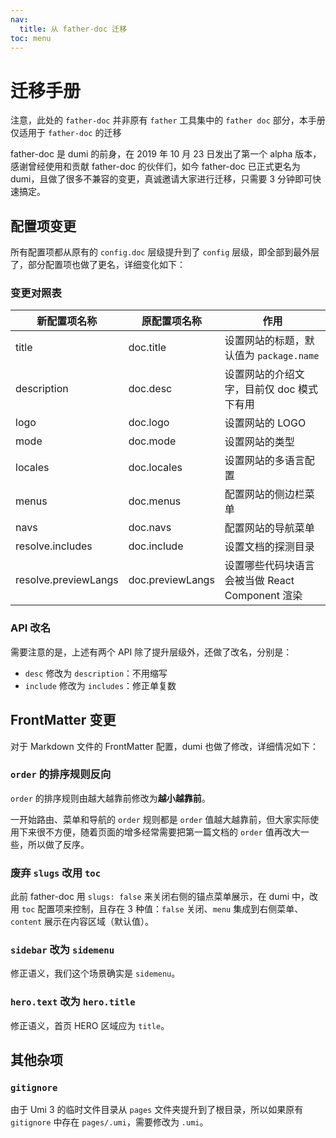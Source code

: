 ```yaml
---
nav:
  title: 从 father-doc 迁移
toc: menu
---
```


# 迁移手册

<Alert>注意，此处的 `father-doc` 并非原有 `father` 工具集中的 `father doc` 部分，本手册仅适用于 `father-doc` 的迁移</Alert>

father-doc 是 dumi 的前身，在 2019 年 10 月 23 日发出了第一个 alpha 版本，感谢曾经使用和贡献 father-doc 的伙伴们，如今 father-doc 已正式更名为 dumi，且做了很多不兼容的变更，真诚邀请大家进行迁移，只需要 3 分钟即可快速搞定。

## 配置项变更

所有配置项都从原有的 `config.doc` 层级提升到了 `config` 层级，即全部到最外层了，部分配置项也做了更名，详细变化如下：

### 变更对照表

| **新配置项名称**     | **原配置项名称** | **作用**                                        |
| -------------------- | ---------------- | ----------------------------------------------- |
| title                | doc.title        | 设置网站的标题，默认值为 `package.name`         |
| description          | doc.desc         | 设置网站的介绍文字，目前仅 doc 模式下有用       |
| logo                 | doc.logo         | 设置网站的 LOGO                                 |
| mode                 | doc.mode         | 设置网站的类型                                  |
| locales              | doc.locales      | 设置网站的多语言配置                            |
| menus                | doc.menus        | 配置网站的侧边栏菜单                            |
| navs                 | doc.navs         | 配置网站的导航菜单                              |
| resolve.includes     | doc.include      | 设置文档的探测目录                              |
| resolve.previewLangs | doc.previewLangs | 设置哪些代码块语言会被当做 React Component 渲染 |

### API 改名

需要注意的是，上述有两个 API 除了提升层级外，还做了改名，分别是：

- `desc` 修改为 `description`：不用缩写
- `include` 修改为 `includes`：修正单复数

## FrontMatter 变更

对于 Markdown 文件的 FrontMatter 配置，dumi 也做了修改，详细情况如下：

### `order` 的排序规则反向

`order` 的排序规则由越大越靠前修改为**越小越靠前**。

一开始路由、菜单和导航的 `order` 规则都是 `order` 值越大越靠前，但大家实际使用下来很不方便，随着页面的增多经常需要把第一篇文档的 `order` 值再改大一些，所以做了反序。

### 废弃 `slugs` 改用 `toc`

此前 father-doc 用 `slugs: false` 来关闭右侧的锚点菜单展示，在 dumi 中，改用 `toc` 配置项来控制，且存在 3 种值：`false` 关闭、`menu` 集成到右侧菜单、`content` 展示在内容区域（默认值）。

### `sidebar` 改为 `sidemenu`

修正语义，我们这个场景确实是 `sidemenu`。

### `hero.text` 改为 `hero.title`

修正语义，首页 HERO 区域应为 `title`。

## 其他杂项

### `gitignore`

由于 Umi 3 的临时文件目录从 `pages` 文件夹提升到了根目录，所以如果原有 `gitignore` 中存在 `pages/.umi`，需要修改为 `.umi`。
